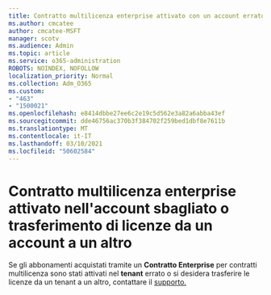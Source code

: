 ```yaml
---
title: Contratto multilicenza enterprise attivato con un account errato
ms.author: cmcatee
author: cmcatee-MSFT
manager: scotv
ms.audience: Admin
ms.topic: article
ms.service: o365-administration
ROBOTS: NOINDEX, NOFOLLOW
localization_priority: Normal
ms.collection: Adm_O365
ms.custom:
- "463"
- "1500021"
ms.openlocfilehash: e8414dbbe27ee6c2e19c5d562e3a82a6abba43ef
ms.sourcegitcommit: dde46756ac370b3f384702f259bed1dbf8e7611b
ms.translationtype: MT
ms.contentlocale: it-IT
ms.lasthandoff: 03/10/2021
ms.locfileid: "50602584"
---
```

# <a name="volume-licensing-enterprise-agreement-activated-on-the-wrong-account-or-transferring-licenses-from-one-account-to-another"></a>Contratto multilicenza enterprise attivato nell'account sbagliato o trasferimento di licenze da un account a un altro

Se gli abbonamenti acquistati tramite un **Contratto Enterprise** per contratti multilicenza sono stati attivati nel **tenant** errato o si desidera trasferire le licenze da un tenant a un altro, contattare il [supporto.](https://docs.microsoft.com/microsoft-365/admin/contact-support-for-business-products) 